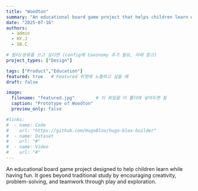 ```yaml
---
title: "Woodton"
summary: "An educational board game project that helps children learn while having fun."
date: "2025-07-16"
authors:
  - admin
  - HY.J
  - SB.C

# 필터/분류를 쓰고 싶다면 (config에 taxonomy 추가 필요, 아래 참고)
project_types: ["Design"]

tags: ["Product","Education"]
featured: true   # Featured 위젯에 노출하고 싶을 때
draft: false

image:
  filename: "featured.jpg"        # 이 파일을 이 폴더에 넣어두면 됨
  caption: "Prototype of Woodton"
  preview_only: false

#links:
#  - name: Code
#    url: "https://github.com/HugoBlox/hugo-blox-builder"
#  - name: Dataset
#    url: "#"
#  - name: Video
#    url: "#"
---
```

An educational board game project designed to help children learn while having fun. It goes beyond traditional study by encouraging creativity, problem-solving, and teamwork through play and exploration.

